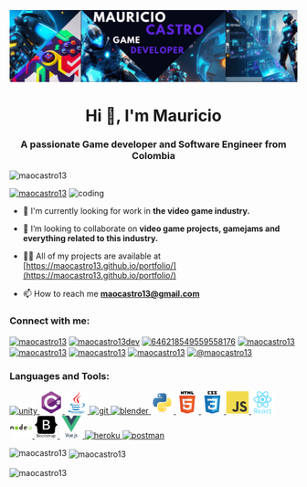 ![logo](https://github.com/maocastro13/maocastro13/blob/main/Banner%20Itch%20(1).png)

<h1 align="center">Hi 👋, I'm Mauricio</h1>
<h3 align="center">A passionate Game developer and Software Engineer from Colombia</h3>

<p align="left"> <img src="https://komarev.com/ghpvc/?username=maocastro13&label=Profile%20views&color=0e75b6&style=flat" alt="maocastro13" /> </p>

<p align="left"> <a href="https://github.com/ryo-ma/github-profile-trophy"><img src="https://github-profile-trophy.vercel.app/?username=maocastro13&row=1&column=4&theme=monokai" alt="maocastro13" /></a> <img align="right" alt="coding" width="400" src="https://camo.githubusercontent.com/5ddf73ad3a205111cf8c686f687fc216c2946a75005718c8da5b837ad9de78c9/68747470733a2f2f7468756d62732e6766796361742e636f6d2f4576696c4e657874446576696c666973682d736d616c6c2e676966"> </p>

- 🔭 I'm currently looking for work in **the video game industry.**

- 👯 I’m looking to collaborate on **video game projects, gamejams and everything related to this industry.**

- 👨‍💻 All of my projects are available at [https://maocastro13.github.io/portfolio/](https://maocastro13.github.io/portfolio/)

- 📫 How to reach me **maocastro13@gmail.com**

<h3 align="left">Connect with me:</h3>
<p align="left">
<a href="https://linkedin.com/in/maocastro13" target="blank"><img align="center" src="https://raw.githubusercontent.com/rahuldkjain/github-profile-readme-generator/master/src/images/icons/Social/linked-in-alt.svg" alt="maocastro13" height="30" width="40" /></a>
<a href="https://instagram.com/maocastro13dev" target="blank"><img align="center" src="https://raw.githubusercontent.com/rahuldkjain/github-profile-readme-generator/master/src/images/icons/Social/instagram.svg" alt="maocastro13dev" height="30" width="40" /></a>
<a href="https://discord.gg/646218549559558176" target="blank"><img align="center" src="https://raw.githubusercontent.com/rahuldkjain/github-profile-readme-generator/master/src/images/icons/Social/discord.svg" alt="646218549559558176" height="30" width="40" /></a>
<a href="https://dev.to/maocastro13" target="blank"><img align="center" src="https://raw.githubusercontent.com/rahuldkjain/github-profile-readme-generator/master/src/images/icons/Social/devto.svg" alt="maocastro13" height="30" width="40" /></a>
<a href="https://www.codechef.com/users/maocastro13" target="blank"><img align="center" src="https://cdn.jsdelivr.net/npm/simple-icons@3.1.0/icons/codechef.svg" alt="maocastro13" height="30" width="40" /></a>
<a href="https://www.hackerrank.com/maocastro13" target="blank"><img align="center" src="https://raw.githubusercontent.com/rahuldkjain/github-profile-readme-generator/master/src/images/icons/Social/hackerrank.svg" alt="maocastro13" height="30" width="40" /></a>
<a href="https://www.leetcode.com/maocastro13" target="blank"><img align="center" src="https://raw.githubusercontent.com/rahuldkjain/github-profile-readme-generator/master/src/images/icons/Social/leet-code.svg" alt="maocastro13" height="30" width="40" /></a>
<a href="https://www.hackerearth.com/@maocastro13" target="blank"><img align="center" src="https://raw.githubusercontent.com/rahuldkjain/github-profile-readme-generator/master/src/images/icons/Social/hackerearth.svg" alt="@maocastro13" height="30" width="40" /></a>
</p>

<h3 align="left">Languages and Tools:</h3>
<p align="left"> <a href="https://unity.com/" target="_blank" rel="noreferrer"> <img src="https://www.vectorlogo.zone/logos/unity3d/unity3d-icon.svg" alt="unity" width="40" height="40"/> </a> <a href="https://www.w3schools.com/cs/" target="_blank" rel="noreferrer"> <img src="https://raw.githubusercontent.com/devicons/devicon/master/icons/csharp/csharp-original.svg" alt="csharp" width="40" height="40"/> </a> <a href="https://www.java.com" target="_blank" rel="noreferrer"> <img src="https://raw.githubusercontent.com/devicons/devicon/master/icons/java/java-original.svg" alt="java" width="40" height="40"/> <a href="https://git-scm.com/" target="_blank" rel="noreferrer"> <img src="https://www.vectorlogo.zone/logos/git-scm/git-scm-icon.svg" alt="git" width="40" height="40"/> </a> </a> <a href="https://www.blender.org/" target="_blank" rel="noreferrer"> <img src="https://download.blender.org/branding/community/blender_community_badge_white.svg" alt="blender" width="40" height="40"/> </a> <a href="https://www.python.org" target="_blank" rel="noreferrer"> <img src="https://raw.githubusercontent.com/devicons/devicon/master/icons/python/python-original.svg" alt="python" width="40" height="40"/> </a> <a href="https://www.w3.org/html/" target="_blank" rel="noreferrer"> <img src="https://raw.githubusercontent.com/devicons/devicon/master/icons/html5/html5-original-wordmark.svg" alt="html5" width="40" height="40"/> </a> <a href="https://www.w3schools.com/css/" target="_blank" rel="noreferrer"> <img src="https://raw.githubusercontent.com/devicons/devicon/master/icons/css3/css3-original-wordmark.svg" alt="css3" width="40" height="40"/> </a> <a href="https://developer.mozilla.org/en-US/docs/Web/JavaScript" target="_blank" rel="noreferrer"> <img src="https://raw.githubusercontent.com/devicons/devicon/master/icons/javascript/javascript-original.svg" alt="javascript" width="40" height="40"/> </a> <a href="https://reactjs.org/" target="_blank" rel="noreferrer"> <img src="https://raw.githubusercontent.com/devicons/devicon/master/icons/react/react-original-wordmark.svg" alt="react" width="40" height="40"/> </a> <a href="https://nodejs.org" target="_blank" rel="noreferrer"> <img src="https://raw.githubusercontent.com/devicons/devicon/master/icons/nodejs/nodejs-original-wordmark.svg" alt="nodejs" width="40" height="40"/> </a>  <a href="https://getbootstrap.com" target="_blank" rel="noreferrer"> <img src="https://raw.githubusercontent.com/devicons/devicon/master/icons/bootstrap/bootstrap-plain-wordmark.svg" alt="bootstrap" width="40" height="40"/> </a> <a href="https://vuejs.org/" target="_blank" rel="noreferrer"> <img src="https://raw.githubusercontent.com/devicons/devicon/master/icons/vuejs/vuejs-original-wordmark.svg" alt="vuejs" width="40" height="40"/> </a> <a href="https://heroku.com" target="_blank" rel="noreferrer"> <img src="https://www.vectorlogo.zone/logos/heroku/heroku-icon.svg" alt="heroku" width="40" height="40"/> </a><a href="https://postman.com" target="_blank" rel="noreferrer"> <img src="https://www.vectorlogo.zone/logos/getpostman/getpostman-icon.svg" alt="postman" width="40" height="40"/> </a> </p>

<p><img align="left" src="https://github-readme-stats.vercel.app/api/top-langs?username=maocastro13&show_icons=true&locale=en&layout=compact" alt="maocastro13" /></p>

<p>&nbsp;<img align="center" src="https://github-readme-stats.vercel.app/api?username=maocastro13&show_icons=true&locale=en" alt="maocastro13" /></p>

<p><img align="center" src="https://github-readme-streak-stats.herokuapp.com/?user=maocastro13&" alt="maocastro13" /></p>
